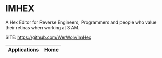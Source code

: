 # IMHEX
 
 A Hex Editor for Reverse Engineers, Programmers and people 
 who value their retinas when working at 3 AM.
 
 SITE: https://github.com/WerWolv/ImHex

 | [Applications](https://portable-linux-apps.github.io/apps.html) | [Home](https://portable-linux-apps.github.io)
 | --- | --- |
